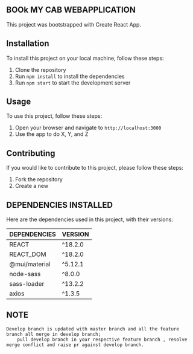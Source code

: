 ## BOOk MY CAB WEBAPPLICATION

This project was bootstrapped with Create React App.

## Installation

To install this project on your local machine, follow these steps:

1. Clone the repository
2. Run `npm install` to install the dependencies
3. Run `npm start` to start the development server

## Usage

To use this project, follow these steps:

1. Open your browser and navigate to `http://localhost:3000`
2. Use the app to do X, Y, and Z

## Contributing

If you would like to contribute to this project, please follow these steps:

1. Fork the repository
2. Create a new

## DEPENDENCIES INSTALLED

Here are the dependencies used in this project, with their versions:

| DEPENDENCIES  | VERSION |
| ------------- | ------- |
| REACT         | ^18.2.0 |
| REACT_DOM     | ^18.2.0 |
| @mui/material | ^5.12.1 |
| node-sass     | ^8.0.0  |
| sass-loader   | ^13.2.2 |
| axios         | ^1.3.5  |

## NOTE

    Develop branch is updated with master branch and all the feature branch all merge in develop branch;
        pull develop branch in your respective feature branch , resolve merge conflict and raise pr against develop branch.

